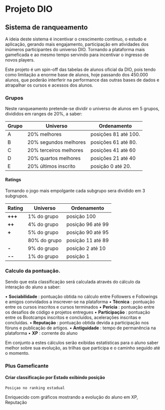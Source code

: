 # Projeto DIO

## Sistema de ranqueamento

A ideia deste sistema é incentivar o crescimento continuo, o estudo e aplicação, gerando mais engajamento, participação em atividades dos inúmeros participantes do universo DIO. Tornando a plataforma mais gameficada e ao mesmo tempo servindo para incentivar o ingresso de novos players. 

Este projeto é um spin-off das tabelas de alunos oficial da DIO, pois tendo como limitação a enorme base de alunos, hoje passando dos 450.000 alunos, que poderão interferir na performance das outras bases de dados e atrapalhar os cursos e acessos dos alunos.

### Grupos

Neste ranqueamento pretende-se dividir o universo de alunos em 5 grupos, divididos em ranges de 20%, a saber:

 | **Grupo** | **Universo**  | **Ordenamento** | 
 | --- | --- | --- |
 | A | 20% melhores  |  posições 81 até 100. | 
 | B | 20% segundos melhores |  posições 61 até 80. | 
 | C | 20% terceiros melhores | posições 41 atè 60 | 
 | D | 20% quartos melhores | posições 21 até 40 | 
 | E | 20% últimos inscrito | posição 0 até 20. | 


#### Ratings 

Tornando o jogo mais empolgante cada subgrupo sera dividido em 3 subgrupos.

 | **Rating**  | **Universo**  | **Ordenamento** | 
 | --- | --- | --- |
 | **+++**  | 1% do grupo  |  posição  100 | 
 | **++**  | 4% do grupo  |  posição  96 até 99 | 
 | **+**  | 5% do grupo  |  posição  90 até 95 | 
 |     | 80% do grupo  |  posição  11 até 89 | 
 | **-**  | 9% do grupo  |  posição  2 até 10 | 
 | **--**  | 1% do grupo  |  posição  1 | 

### Calculo da pontuação.

Sendo que esta classificação será calculada através do cálculo da interação do aluno a saber:

•	**Sociabilidade** : pontuação obtida no cálculo entre Followers e Followings e amigos convidados a inscrever-se na plataforma
•	**Técnica** : pontuação entre os cursos inscritos e cursos terminados
•	**Pericia** : pontuação entre os desafios de código e projetos entregues
•	**Participação** : pontuação entre os Bootcamps inscritos e concluídos, acelerações inscritas e concluídas.
•	**Reputação** : pontuação obtida devida a participação nos fóruns e publicação de artigos.
•	**Antiguidade** : tempo de permanência na plataforma
•	**XP** : corrente do aluno

Em conjunto a estes cálculos serão exibidas estatísticas para o aluno saber melhor sobre sua evolução, as trilhas que participa e o caminho seguido até o momento.

### Plus Gameficante

#### Criar classificação por Estado exibindo posição
	Posiçao no ranking estadual 

Enriquecido com gráficos mostrando a evolução do aluno em XP, Reputação 


